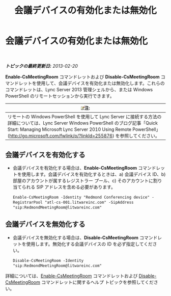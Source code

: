 ﻿---
title: 会議デバイスの有効化または無効化
TOCTitle: 会議デバイスの有効化または無効化
ms:assetid: d5140e38-d015-4706-9bde-cf2fa748c36b
ms:mtpsurl: https://technet.microsoft.com/ja-jp/library/JJ994070(v=OCS.15)
ms:contentKeyID: 52056713
ms.date: 05/19/2016
mtps_version: v=OCS.15
ms.translationtype: HT
---

# 会議デバイスの有効化または無効化

 

_**トピックの最終更新日:** 2013-02-20_

**Enable-CsMeetingRoom** コマンドレットおよび **Disable-CsMeetingRoom** コマンドレットを使用して、会議デバイスを有効化または無効化します。これらのコマンドレットは、Lync Server 2013 管理シェルから、または Windows PowerShell のリモートセッションから実行できます。

<table>
<thead>
<tr class="header">
<th><img src="images/Gg412781.note(OCS.15).gif" title="note" alt="note" />注:</th>
</tr>
</thead>
<tbody>
<tr class="odd">
<td>リモートの Windows PowerShell を使用して Lync Server に接続する方法の詳細については、Lync Server Windows PowerShell のブログ記事「Quick Start: Managing Microsoft Lync Server 2010 Using Remote PowerShell」 (<a href="http://go.microsoft.com/fwlink/p/?linkid=255876">http://go.microsoft.com/fwlink/p/?linkId=255876</a>) を参照してください。</td>
</tr>
</tbody>
</table>



## 会議デバイスを有効化する

  - 会議デバイスを有効化する場合は、**Enable-CsMeetingRoom** コマンドレットを使用します。会議デバイスを有効化するときは、a) 会議デバイス ID、b) 部屋のアカウントが属するレジストラー プール、c) そのアカウントに割り当てられる SIP アドレスを含める必要があります。
    
        Enable-CsMeetingRoom -Identity "Redmond Conferencing device" -RegistrarPool "atl-cs-001.litwareinc.com" -SipAddress "sip:RedmondMeetingRoom@litwareinc.com"

## 会議デバイスを無効化する

  - 会議デバイスを無効化する場合は、**Disable-CsMeetingRoom** コマンドレットを使用します。無効化する会議デバイスの ID を必ず指定してください。
    
        Disable-CsMeetingRoom -Identity "sip:RedmondMeetingRoom@litwareinc.com"

詳細については、[Enable-CsMeetingRoom](enable-csmeetingroom.md) コマンドレットおよび [Disable-CsMeetingRoom](https://docs.microsoft.com/en-us/powershell/module/skype/Disable-CsMeetingRoom) コマンドレットに関するヘルプ トピックを参照してください。

